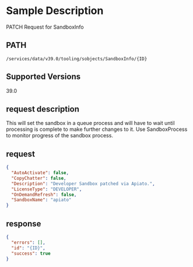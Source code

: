 # Sample Description
PATCH Request for SandboxInfo

## PATH
```
/services/data/v39.0/tooling/sobjects/SandboxInfo/{ID}
```
## Supported Versions
39.0

## request description
This will set the sandbox in a queue process and will have to wait until processing is complete to make further changes to it. Use SandboxProcess to monitor progress of the sandbox process.

## request
```json
{
  "AutoActivate": false,
  "CopyChatter": false,
  "Description": "Developer Sandbox patched via Apiato.",
  "LicenseType": "DEVELOPER",
  "OnDemandRefresh": false,
  "SandboxName": "apiato"
}
```
## response
```json
{
  "errors": [],
  "id": "{ID}",
  "success": true
}
```
